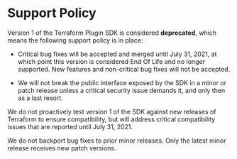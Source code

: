 # Support Policy

Version 1 of the Terraform Plugin SDK is considered **deprecated**, which means
the following support policy is in place:

- Critical bug fixes will be accepted and merged until July 31, 2021, at which
point this version is considered End Of Life and no longer supported. New
features and non-critical bug fixes will not be accepted.

- We will not break the public interface exposed by the SDK in a minor or patch
release unless a critical security issue demands it, and only then as a last
resort.

We do not proactively test version 1 of the SDK against new releases of
Terraform to ensure compatibility, but will address critical compatibility
issues that are reported until July 31, 2021.

We do not backport bug fixes to prior minor releases. Only the latest minor
release receives new patch versions.
